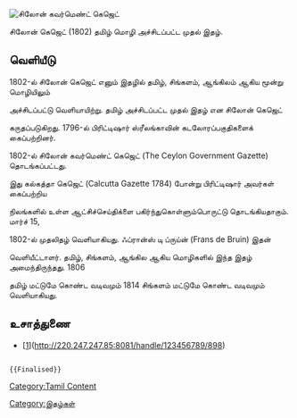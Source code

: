 ![சிலோன் கவர்மெண்ட் கெஜெட்](சிலோன்_கவர்மெண்ட்_கெஜெட்.jpg "சிலோன் கவர்மெண்ட் கெஜெட்")
சிலோன் கெஜெட் (1802) தமிழ் மொழி அச்சிடப்பட்ட முதல் இதழ்.

## வெளியீடு

1802-ல் சிலோன் கெஜெட் எனும் இதழில் தமிழ், சிங்களம், ஆங்கிலம் ஆகிய மூன்று மொழியிலும்
அச்சிடப்பட்டு வெளியாயிற்று. தமிழ் அச்சிடப்பட்ட முதல் இதழ் என சிலோன் கெஜெட்
கருதப்படுகிறது. 1796-ல் பிரிட்டிஷார் ஸ்ரீலங்காவின் கடலோரப்பகுதிகளைக் கைப்பற்றினர்.
1802-ல் சிலோன் கவர்மெண்ட் கெஜெட் (The Ceylon Government Gazette) தொடங்கப்பட்டது.
இது கல்கத்தா கெஜெட் (Calcutta Gazette 1784) போன்று பிரிட்டிஷார் அவர்கள் கைப்பற்றிய
நிலங்களில் உள்ள ஆட்சிச்செய்திக்ளை பகிர்ந்துகொள்ளும்பொருட்டு தொடங்கியதாகும். மார்ச் 15,
1802-ல் முதலிதழ் வெளியாகியது. ஃப்ரான்ஸ் டி ப்ருய்ன் (Frans de Bruin) இதன்
வெளியீட்டாளர். தமிழ், சிங்களம், ஆங்கில ஆகிய மொழிகளில் இந்த இதழ் அமைந்திருந்தது. 1806
தமிழ் மட்டுமே கொண்ட வடிவமும் 1814 சிங்களம் மட்டுமே கொண்ட வடிவமும் வெளியாகியது.

## உசாத்துணை

-   [[1](http://220.247.247.85:8081/handle/123456789/898)](http://220.247.247.85:8081/handle/123456789/898)

```{=mediawiki}
{{Finalised}}
```
[Category:Tamil Content](Category:Tamil_Content "wikilink")
[Category:இதழ்கள்](Category:இதழ்கள் "wikilink")
